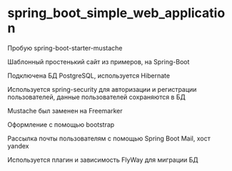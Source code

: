 # spring_boot_simple_web_application

Пробую spring-boot-starter-mustache

Шаблонный простенький сайт из примеров, на Spring-Boot

Подключена БД PostgreSQL, используется Hibernate

Используется spring-security для авторизации и регистрации пользователей, данные пользователей сохраняются в БД

Mustache был заменен на Freemarker

Оформление с помощью bootstrap

Рассылка почты пользователям с помощью Spring Boot Mail, хост yandex

Используется плагин и зависимость FlyWay для миграции БД
